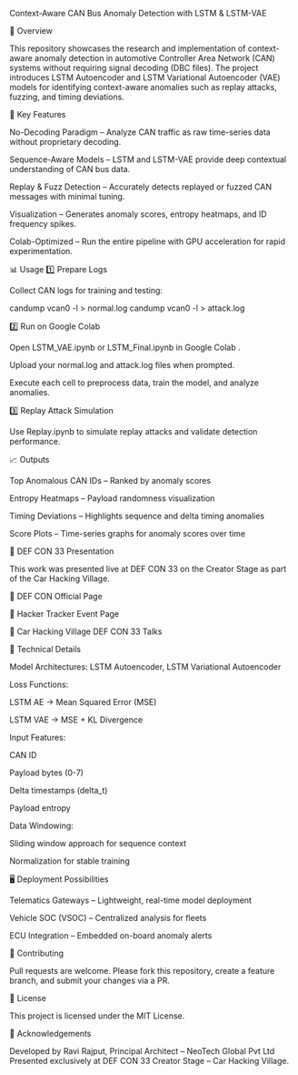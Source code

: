 Context-Aware CAN Bus Anomaly Detection with LSTM & LSTM-VAE

📌 Overview

This repository showcases the research and implementation of context-aware anomaly detection in automotive Controller Area Network (CAN) systems without requiring signal decoding (DBC files).
The project introduces LSTM Autoencoder and LSTM Variational Autoencoder (VAE) models for identifying context-aware anomalies such as replay attacks, fuzzing, and timing deviations.

🚀 Key Features

No-Decoding Paradigm – Analyze CAN traffic as raw time-series data without proprietary decoding.

Sequence-Aware Models – LSTM and LSTM-VAE provide deep contextual understanding of CAN bus data.

Replay & Fuzz Detection – Accurately detects replayed or fuzzed CAN messages with minimal tuning.

Visualization – Generates anomaly scores, entropy heatmaps, and ID frequency spikes.

Colab-Optimized – Run the entire pipeline with GPU acceleration for rapid experimentation.

📊 Usage
1️⃣ Prepare Logs

Collect CAN logs for training and testing:

candump vcan0 -l > normal.log
candump vcan0 -l > attack.log

2️⃣ Run on Google Colab

Open LSTM_VAE.ipynb or LSTM_Final.ipynb in Google Colab
.

Upload your normal.log and attack.log files when prompted.

Execute each cell to preprocess data, train the model, and analyze anomalies.

3️⃣ Replay Attack Simulation

Use Replay.ipynb to simulate replay attacks and validate detection performance.

📈 Outputs

Top Anomalous CAN IDs – Ranked by anomaly scores

Entropy Heatmaps – Payload randomness visualization

Timing Deviations – Highlights sequence and delta timing anomalies

Score Plots – Time-series graphs for anomaly scores over time

🎤 DEF CON 33 Presentation

This work was presented live at DEF CON 33 on the Creator Stage as part of the Car Hacking Village.

🔗 DEF CON Official Page

🔗 Hacker Tracker Event Page

🔗 Car Hacking Village DEF CON 33 Talks

🔬 Technical Details

Model Architectures: LSTM Autoencoder, LSTM Variational Autoencoder

Loss Functions:

LSTM AE → Mean Squared Error (MSE)

LSTM VAE → MSE + KL Divergence

Input Features:

CAN ID

Payload bytes (0-7)

Delta timestamps (delta_t)

Payload entropy

Data Windowing:

Sliding window approach for sequence context

Normalization for stable training

🖥 Deployment Possibilities

Telematics Gateways – Lightweight, real-time model deployment

Vehicle SOC (VSOC) – Centralized analysis for fleets

ECU Integration – Embedded on-board anomaly alerts

🤝 Contributing

Pull requests are welcome. Please fork this repository, create a feature branch, and submit your changes via a PR.

📜 License

This project is licensed under the MIT License.

🙌 Acknowledgements

Developed by Ravi Rajput, Principal Architect – NeoTech Global Pvt Ltd
Presented exclusively at DEF CON 33 Creator Stage – Car Hacking Village.
